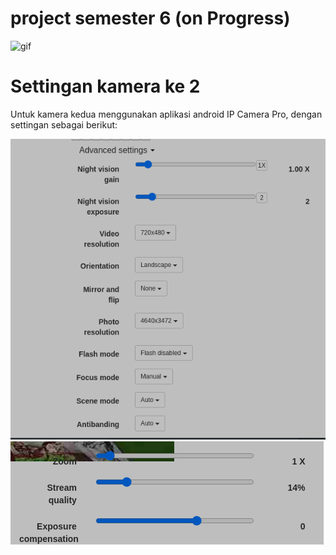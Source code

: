 # project semester 6 (on Progress)








![gif](https://github.com/reivanabdee/samrtcctv/blob/main/cctv.gif)

# Settingan kamera ke 2
Untuk kamera kedua menggunakan aplikasi android IP Camera Pro, dengan settingan sebagai berikut: 

![png](https://github.com/reivanabdee/samrtcctv/blob/main/Screenshot_2022-04-21-04-42-45_1366x768.png)
![png](https://github.com/reivanabdee/samrtcctv/blob/main/Screenshot_2022-04-21-04-42-27_1366x768.png)
